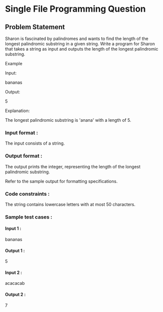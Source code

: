 # Single File Programming Question

## Problem Statement

Sharon is fascinated by palindromes and wants to find the length of the longest palindromic substring in a given string. Write a program for Sharon that takes a string as input and outputs the length of the longest palindromic substring.

Example

Input:

bananas

Output:

5

Explanation:

The longest palindromic substring is 'anana' with a length of 5.

### Input format :

The input consists of a string.

### Output format :

The output prints the integer, representing the length of the longest palindromic substring.

Refer to the sample output for formatting specifications.

### Code constraints :

The string contains lowercase letters with at most 50 characters.

### Sample test cases :

#### Input 1 :

bananas

#### Output 1 :

5

#### Input 2 :

acacacab

#### Output 2 :

7

